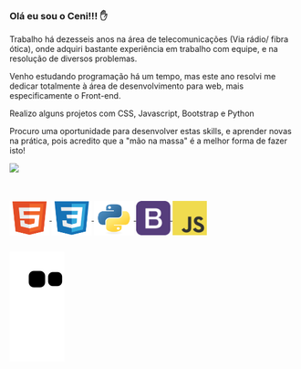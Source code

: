 ### Olá eu sou o Ceni!!! ✋


Trabalho há dezesseis anos na área de telecomunicações (Via rádio/ fibra ótica), onde adquiri bastante experiência em trabalho com equipe, e na resolução de diversos problemas.

Venho estudando programação há um tempo, mas este ano resolvi me dedicar totalmente à área de desenvolvimento para web, mais especificamente o Front-end.

Realizo alguns projetos com CSS, Javascript, Bootstrap e Python

Procuro uma oportunidade para desenvolver estas skills, e aprender novas na prática, pois acredito que a "mão na massa" é a melhor forma de fazer isto!

<div align="left">
  <a href="https://github.com/Ceni82">
  <img height="180em" src="https://github-readme-stats.vercel.app/api?username=Ceni82&show_icons=true&theme=merko&include_all_commits=true&count_private=true"/>

 ##
    
</div>
  <div style="display: inline_block"><br>
  <img align="center" alt="HTML" height="60" width="70" src="https://raw.githubusercontent.com/devicons/devicon/master/icons/html5/html5-original.svg">
  <img align="center" alt="CSS" height="60" width="70" src="https://raw.githubusercontent.com/devicons/devicon/master/icons/css3/css3-original.svg">
  <img align="center" alt="Python" height="60" width="70" src="https://raw.githubusercontent.com/devicons/devicon/master/icons/python/python-original.svg">
  <img align="center" alt="Bootstrap" height="60" width="60" src="https://raw.githubusercontent.com/github/explore/80688e429a7d4ef2fca1e82350fe8e3517d3494d/topics/bootstrap/bootstrap.png">
   <img align="center" alt="JavaScript" height="60" width="60" padding-left="25px" src="https://raw.githubusercontent.com/github/explore/80688e429a7d4ef2fca1e82350fe8e3517d3494d/topics/javascript/javascript.png">
</div>

  
  ##
  
<div> 

  ![Snake animation](https://github.com/Ceni82/Ceni82/blob/output/github-contribution-grid-snake.svg)
 
  </div>
